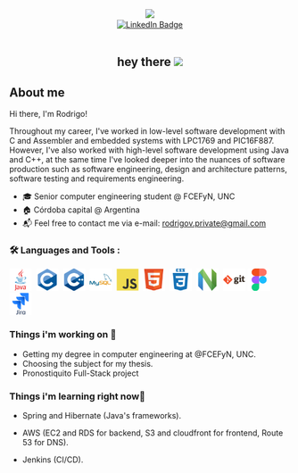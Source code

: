 <div id="header" align="center">
    <img src="https://media.giphy.com/media/v1.Y2lkPTc5MGI3NjExZG5kMTg3Z2p3cXZ6d2RjaTh5eGV2M3k1dm1oY2N0MWl6MWl0dmsyayZlcD12MV9pbnRlcm5hbF9naWZfYnlfaWQmY3Q9cw/gjrYDwbjnK8x36xZIO/giphy.gif" width="200">
    <div id="badges">
        <a href="https://www.linkedin.com/in/rodrigo-s-vargas/">
            <img src="https://img.shields.io/badge/LinkedIn-blue?style=for-the-badge&logo=linkedin&logoColor=white" alt="LinkedIn Badge"/>
        </a>
    </div>
    <img src="https://komarev.com/ghpvc/?username=rodrigov1&style=flat-square&color=blue" alt=""/>
    <h2>
        hey there
        <img src="https://media.giphy.com/media/hvRJCLFzcasrR4ia7z/giphy.gif" width="30px"/>
    </h2>
</div>

<!-- <p><img align="left" src="https://github-readme-stats.vercel.app/api/top-langs?username=rodrigov1&show_icons=true&theme=material-palenight&locale=en&layout=compact" alt="rodrigov1" /></p> -->
<!---->
<!-- <p>&nbsp;<img align="center" src="https://github-readme-stats.vercel.app/api?username=rodrigov1&show_icons=true&theme=material-palenight&locale=en" alt="rodrigov1" /></p> -->

## About me

Hi there, I'm Rodrigo!

Throughout my career, I've worked in low-level software development with C and Assembler and embedded systems with LPC1769 and PIC16F887. However, I've also worked with high-level software development using Java and C++, at the same time I've looked deeper into the nuances of software production such as software engineering, design and architecture patterns, software testing and requirements engineering.

- 🎓 Senior computer engineering student @ FCEFyN, UNC
- 🏠 Córdoba capital @ Argentina
- 📬 Feel free to contact me via e-mail: rodrigov.private@gmail.com

### :hammer_and_wrench: Languages and Tools :

<div>
    <img src="https://github.com/devicons/devicon/blob/master/icons/java/java-original-wordmark.svg" title="Java" alt="Java" width="40" height="40"/>&nbsp;
    <img src="https://github.com/devicons/devicon/blob/master/icons/c/c-original.svg" title="C" alt="C" width="40" height="40"/>&nbsp;
    <img src="https://github.com/devicons/devicon/blob/master/icons/cplusplus/cplusplus-original.svg" title="C++" alt="C++" width="40" height="40"/>&nbsp;
    <img src="https://github.com/devicons/devicon/blob/master/icons/mysql/mysql-original-wordmark.svg" title="MySQL"  alt="MySQL" width="40" height="40"/>&nbsp;
    <img src="https://github.com/devicons/devicon/blob/master/icons/javascript/javascript-original.svg" title="JavaScript" alt="JavaScript" width="40" height="40"/>&nbsp;
    <img src="https://github.com/devicons/devicon/blob/master/icons/html5/html5-original.svg" title="HTML5" alt="HTML" width="40" height="40"/>&nbsp;
  <img src="https://github.com/devicons/devicon/blob/master/icons/css3/css3-plain-wordmark.svg"  title="CSS3" alt="CSS" width="40" height="40"/>&nbsp;
    <img src="https://github.com/devicons/devicon/blob/master/icons/neovim/neovim-original.svg" title="Neovim" alt="Neovim" width="40" height="40"/>&nbsp;
  <img src="https://github.com/devicons/devicon/blob/master/icons/git/git-original-wordmark.svg" title="Git" **alt="Git" width="40" height="40"/>
    <img src="https://github.com/devicons/devicon/blob/master/icons/figma/figma-original.svg" title="Figma" alt="Figma" width="40" height="40"/>
    <img src="https://github.com/devicons/devicon/blob/master/icons/jira/jira-original-wordmark.svg" alt="Jira" title="Jira" width="40" height="40"/>
</div>

### Things i'm working on 🚧

- Getting my degree in computer engineering at @FCEFyN, UNC.
- Choosing the subject for my thesis.
- Pronostiquito Full-Stack project

### Things i'm learning right now🔧

- Spring and Hibernate (Java's frameworks).
- AWS (EC2 and RDS for backend, S3 and cloudfront for frontend, Route 53 for DNS).
- Jenkins (CI/CD).

  <!-- [![Top Langs](https://github-readme-stats.vercel.app/api/top-langs/?username=rodrigov1)](https://github.com/anuraghazra/github-readme-stats) -->
